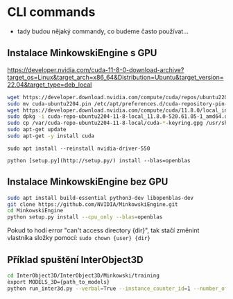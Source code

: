# CLI commands

- tady budou nějaký commandy, co budeme často používat...

## Instalace MinkowskiEngine s GPU
https://developer.nvidia.com/cuda-11-8-0-download-archive?target_os=Linux&target_arch=x86_64&Distribution=Ubuntu&target_version=22.04&target_type=deb_local
```bash
wget https://developer.download.nvidia.com/compute/cuda/repos/ubuntu2204/x86_64/cuda-ubuntu2204.pin
sudo mv cuda-ubuntu2204.pin /etc/apt/preferences.d/cuda-repository-pin-600
wget https://developer.download.nvidia.com/compute/cuda/11.8.0/local_installers/cuda-repo-ubuntu2204-11-8-local_11.8.0-520.61.05-1_amd64.deb
sudo dpkg -i cuda-repo-ubuntu2204-11-8-local_11.8.0-520.61.05-1_amd64.deb
sudo cp /var/cuda-repo-ubuntu2204-11-8-local/cuda-*-keyring.gpg /usr/share/keyrings/
sudo apt-get update
sudo apt-get -y install cuda
```

`sudo apt install --reinstall nvidia-driver-550`

`python [setup.py](http://setup.py/) install --blas=openblas`


## Instalace MinkowskiEngine bez GPU

```bash
sudo apt install build-essential python3-dev libopenblas-dev
git clone https://github.com/NVIDIA/MinkowskiEngine.git
cd MinkowskiEngine
python setup.py install --cpu_only --blas=openblas
```
Pokud to hodí error "can't access directory {dir}", tak stačí změnint vlastníka složky pomocí: `sudo chown {user} {dir}`


## Příklad spuštění InterObject3D
```bash
cd InterObject3D/InterObject3D/Minkowski/training
èxport MODELS_3D={path_to_models}
python run_inter3d.py --verbal=True --instance_counter_id=1 --number_of_instances=1 --cubeedge=0.05 --pretraining_weights=$MODELS_3D/InterObject3D_pretrained/weights_exp14_14.pth --dataset='scannet'  --visual=True --save_results_file=True --results_file_name=results_scannet_mini.txt
```
